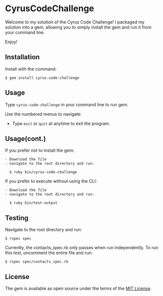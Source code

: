 # CyrusCodeChallenge

Welcome to my solution of the Cyrus Code Challenge! I packaged my solution into a gem, allowing you to simply install the gem and run it from your command line.

Enjoy!

## Installation

Install with the command:

    $ gem install cyrus-code-challenge

## Usage

Type `cyrus-code-challenge` in your command line to run gem.

Use the numbered menus to navigate:
- Type `exit` or `quit` at anytime to exit the program.

## Usage(cont.)

If you prefer not to install the gem:
    
    - Download the file
    - navigate to the root directory and run:

      $ ruby bin/cyrus-code-challenge

If you prefer to execute without using the CLI:

    - Download the file
    - navigate to the root directory and run:

      $ ruby bin/test-output

## Testing

Navigate to the root directory and run:

    $ rspec spec

Currently, the contacts_spec.rb only passes when run independently. To run this test, uncomment the entire file and run:

    $ rspec spec/contacts_spec.rb

## License

The gem is available as open source under the terms of the [MIT License](http://opensource.org/licenses/MIT).
